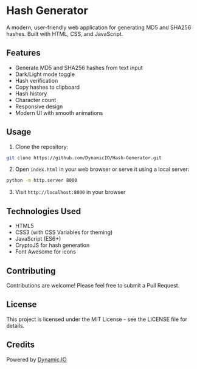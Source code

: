 # Hash Generator

A modern, user-friendly web application for generating MD5 and SHA256 hashes. Built with HTML, CSS, and JavaScript.

## Features

- Generate MD5 and SHA256 hashes from text input
- Dark/Light mode toggle
- Hash verification
- Copy hashes to clipboard
- Hash history
- Character count
- Responsive design
- Modern UI with smooth animations

## Usage

1. Clone the repository:
```bash
git clone https://github.com/DynamicIO/Hash-Generator.git
```

2. Open `index.html` in your web browser or serve it using a local server:
```bash
python -m http.server 8000
```

3. Visit `http://localhost:8000` in your browser

## Technologies Used

- HTML5
- CSS3 (with CSS Variables for theming)
- JavaScript (ES6+)
- CryptoJS for hash generation
- Font Awesome for icons

## Contributing

Contributions are welcome! Please feel free to submit a Pull Request.

## License

This project is licensed under the MIT License - see the LICENSE file for details.

## Credits

Powered by [Dynamic.IO](https://dynamic.io) 